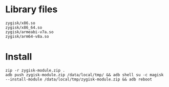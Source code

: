 # Library files
```
zygisk/x86.so
zygisk/x86_64.so
zygisk/armeabi-v7a.so
zygisk/arm64-v8a.so
```

# Install
```
zip -r zygisk-module.zip .
adb push zygisk-module.zip /data/local/tmp/ && adb shell su -c magisk --install-module /data/local/tmp/zygisk-module.zip && adb reboot
```